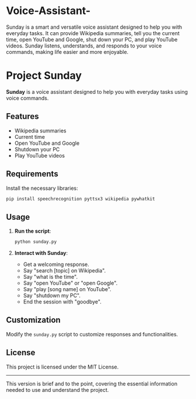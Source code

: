 # Voice-Assistant-
Sunday is a smart and versatile voice assistant designed to help you with everyday tasks. It can provide Wikipedia summaries, tell you the current time, open YouTube and Google, shut down your PC, and play YouTube videos. Sunday listens, understands, and responds to your voice commands, making life easier and more enjoyable.

# Project Sunday

**Sunday** is a voice assistant designed to help you with everyday tasks using voice commands.

## Features

- Wikipedia summaries
- Current time
- Open YouTube and Google
- Shutdown your PC
- Play YouTube videos

## Requirements

Install the necessary libraries:
```sh
pip install speechrecognition pyttsx3 wikipedia pywhatkit
```

## Usage

1. **Run the script**:
   ```sh
   python sunday.py
   ```

2. **Interact with Sunday**:
   - Get a welcoming response.
   - Say "search [topic] on Wikipedia".
   - Say "what is the time".
   - Say "open YouTube" or "open Google".
   - Say "play [song name] on YouTube".
   - Say "shutdown my PC".
   - End the session with "goodbye".

## Customization

Modify the `sunday.py` script to customize responses and functionalities.

## License

This project is licensed under the MIT License.

---

This version is brief and to the point, covering the essential information needed to use and understand the project.
